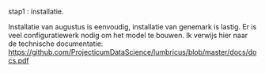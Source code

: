 stap1 : installatie. 

Installatie van augustus is eenvoudig, installatie van genemark is lastig.
Er is veel configuratiewerk nodig om het model te bouwen. Ik verwijs hier naar de technische documentatie: 
https://github.com/ProjecticumDataScience/lumbricus/blob/master/docs/docs.pdf

